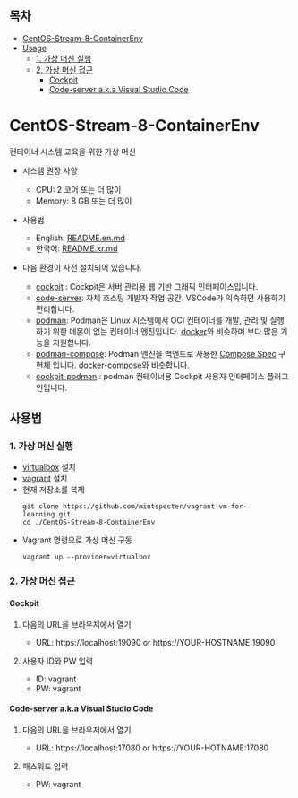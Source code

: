 ## 목차

* [CentOS-Stream-8-ContainerEnv](#CentOS-Stream-8-ContainerEnv)
* [Usage](#Usage)
  * [1. 가상 머신 실행](#1.-가상-머신-실행)
  * [2. 가상 머신 접근](#2.-가상-머신-접근)
    * [Cockpit](#Cockpit)
    * [Code-server a.k.a Visual Studio Code](#Code-server-a.k.a-Visual-Studio-Code)

# CentOS-Stream-8-ContainerEnv

컨테이너 시스템 교육을 위한 가상 머신

  * 시스템 권장 사양
    - CPU: 2 코어 또는 더 많이
    - Memory: 8 GB 또는 더 많이

  * 사용법
    - English: [README.en.md](README.en.md)
    - 한국어: [README.kr.md](README.kr.md)

  * 다음 환경이 사전 설치되어 있습니다.
    * [cockpit](https://cockpit-project.org/) : Cockpit은 서버 관리용 웹 기반 그래픽 인터페이스입니다.
    * [code-server](https://coder.com/): 자체 호스팅 개발자 작업 공간. VSCode가 익숙하면 사용하기 편리합니다.
    * [podman](https://podman.io/): Podman은 Linux 시스템에서 OCI 컨테이너를 개발, 관리 및 실행하기 위한 데몬이 없는 컨테이너 엔진입니다. [docker](https://www.docker.com/)와 비슷하며 보다 많은 기능을 지원합니다.
    * [podman-compose](https://github.com/containers/podman-compose): Podman 엔진을 백엔드로 사용한 [Compose Spec](https://compose-spec.io/)  구현체 입니다. [docker-compose](https://docs.docker.com/compose/)와 비슷합니다.
    * [cockpit-podman](https://github.com/cockpit-project/cockpit-podman) : podman 컨테이너용 Cockpit 사용자 인터페이스 플러그인입니다.

## 사용법

### 1. 가상 머신 실행
   * [virtualbox](https://www.virtualbox.org/) 설치
   * [vagrant](https://www.vagrantup.com/) 설치
   * 현재 저장소를 복제 
     ```
     git clone https://github.com/mintspecter/vagrant-vm-for-learning.git
     cd ./CentOS-Stream-8-ContainerEnv
     ```
   * Vagrant 명령으로 가상 머신 구동
     ```
     vagrant up --provider=virtualbox
     ```

### 2. 가상 머신 접근

#### Cockpit

1. 다음의 URL을 브라우저에서 열기
   - URL: https://localhost:19090 or https://YOUR-HOSTNAME:19090
	  
2. 사용자 ID와 PW 입력
   - ID: vagrant
   - PW: vagrant

#### Code-server a.k.a Visual Studio Code

1. 다음의 URL을 브라우저에서 열기
   - URL: https://localhost:17080 or https://YOUR-HOTNAME:17080

2. 패스워드 입력
   - PW: vagrant
